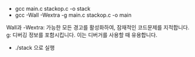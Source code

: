 - gcc main.c stackop.c -o stack
- gcc -Wall -Wextra -g main.c stackop.c -o main

Wall과 -Wextra: 가능한 모든 경고를 활성화하여, 잠재적인 코드문제를 지적합니다.  
g: 디버깅 정보를 포함시킵니다. 이는 디버거를 사용할 때 유용합니다.

- ./stack 으로 실행
